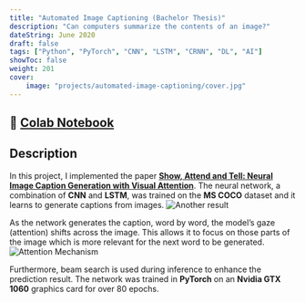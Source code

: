 ```yaml
---
title: "Automated Image Captioning (Bachelor Thesis)"
description: "Can computers summarize the contents of an image?"
dateString: June 2020
draft: false
tags: ["Python", "PyTorch", "CNN", "LSTM", "CRNN", "DL", "AI"]
showToc: false
weight: 201
cover:
    image: "projects/automated-image-captioning/cover.jpg"
--- 
```

## 🔗 [Colab Notebook](https://colab.research.google.com/drive/1Q553uslYW3Ho6P1G46SOEDxOS_VmHXfJ)

## Description
In this project, I implemented the paper **[Show, Attend and Tell: Neural Image Caption Generation with Visual Attention](https://arxiv.org/abs/1502.03044)**. The neural network, a combination of **CNN** and **LSTM**, was trained on the **MS COCO** dataset and it learns to generate captions from images. 
![Another result](/projects/automated-image-captioning/img2.jpeg)

As the network generates the caption, word by word, the model’s gaze (attention) shifts across the image. This allows it to focus on those parts of the image which is more relevant for the next word to be generated. 
![Attention Mechanism](/projects/automated-image-captioning/img1.jpg)

Furthermore, beam search is used during inference to enhance the prediction result. The network was trained in **PyTorch** on an **Nvidia GTX 1060** graphics card for over 80 epochs.